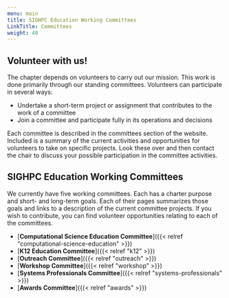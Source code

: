 ```yaml
---
menu: main
title: SIGHPC Education Working Committees
LinkTitle: Committees
weight: 40
---
```


## Volunteer with us!

The chapter depends on volunteers to carry out our mission. This work is done primarily through our standing committees.  Volunteers can participate in several ways:

* Undertake a short-term project or assignment that contributes to the work of a committee
* Join a committee and participate fully in its operations and decisions

Each committee is described in the committees section of the website. Included is a summary of the current activities and opportunities for volunteers to take on specific projects. Look these over and then contact the chair to discuss your possible participation in the committee activities.

## SIGHPC Education Working Committees

We currently have five working committees. Each has a charter purpose and short- and long-term goals. Each of their pages summarizes those goals and links to a description of the current committee projects. If you wish to contribute, you can find volunteer opportunities relating to each of the committees.

- [**Computational Science Education Committee**]({{< relref "computational-science-education" >}})  
- [**K12 Education Committee**]({{< relref "k12" >}})  
- [**Outreach Committee**]({{< relref "outreach" >}})  
- [**Workshop Committee**]({{< relref "workshop" >}})  
- [**Systems Professionals Committee**]({{< relref "systems-professionals" >}})  
- [**Awards Committee**]({{< relref "awards" >}})  
